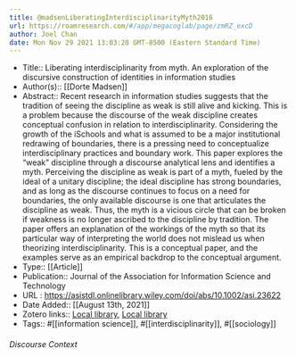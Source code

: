 ```yaml
---
title: @madsenLiberatingInterdisciplinarityMyth2016
url: https://roamresearch.com/#/app/megacoglab/page/zmRZ_excD
author: Joel Chan
date: Mon Nov 29 2021 13:03:28 GMT-0500 (Eastern Standard Time)
---
```


- Title:: Liberating interdisciplinarity from myth. An exploration of the discursive construction of identities in information studies
- Author(s):: [[Dorte Madsen]]
- Abstract:: Recent research in information studies suggests that the tradition of seeing the discipline as weak is still alive and kicking. This is a problem because the discourse of the weak discipline creates conceptual confusion in relation to interdisciplinarity. Considering the growth of the iSchools and what is assumed to be a major institutional redrawing of boundaries, there is a pressing need to conceptualize interdisciplinary practices and boundary work. This paper explores the “weak” discipline through a discourse analytical lens and identifies a myth. Perceiving the discipline as weak is part of a myth, fueled by the ideal of a unitary discipline; the ideal discipline has strong boundaries, and as long as the discourse continues to focus on a need for boundaries, the only available discourse is one that articulates the discipline as weak. Thus, the myth is a vicious circle that can be broken if weakness is no longer ascribed to the discipline by tradition. The paper offers an explanation of the workings of the myth so that its particular way of interpreting the world does not mislead us when theorizing interdisciplinarity. This is a conceptual paper, and the examples serve as an empirical backdrop to the conceptual argument.
- Type:: [[Article]]
- Publication:: Journal of the Association for Information Science and Technology
- URL : https://asistdl.onlinelibrary.wiley.com/doi/abs/10.1002/asi.23622
- Date Added:: [[August 13th, 2021]]
- Zotero links:: [Local library](zotero://select/groups/2451508/items/ACTDACHZ), [Local library](https://www.zotero.org/groups/2451508/items/ACTDACHZ)
- Tags:: #[[information science]], #[[interdisciplinarity]], #[[sociology]]

###### Discourse Context


